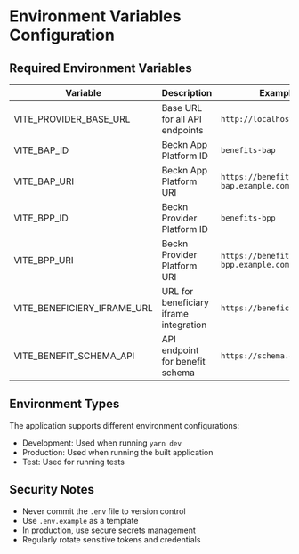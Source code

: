 # Environment Variables Configuration

## Required Environment Variables

| Variable | Description | Example Value |
|----------|-------------|---------------|
| VITE_PROVIDER_BASE_URL | Base URL for all API endpoints | `http://localhost:3000/api` |
| VITE_BAP_ID | Beckn App Platform ID | `benefits-bap` |
| VITE_BAP_URI | Beckn App Platform URI | `https://benefits-bap.example.com` |
| VITE_BPP_ID | Beckn Provider Platform ID | `benefits-bpp` |
| VITE_BPP_URI | Beckn Provider Platform URI | `https://benefits-bpp.example.com` |
| VITE_BENEFICIERY_IFRAME_URL | URL for beneficiary iframe integration | `https://beneficiary.example.com` |
| VITE_BENEFIT_SCHEMA_API | API endpoint for benefit schema | `https://schema.example.com` |

## Environment Types

The application supports different environment configurations:
- Development: Used when running `yarn dev`
- Production: Used when running the built application
- Test: Used for running tests

## Security Notes

- Never commit the `.env` file to version control
- Use `.env.example` as a template
- In production, use secure secrets management
- Regularly rotate sensitive tokens and credentials